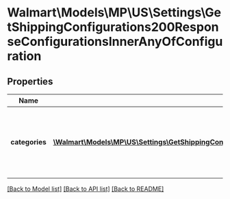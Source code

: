 # Walmart\Models\MP\US\Settings\GetShippingConfigurations200ResponseConfigurationsInnerAnyOfConfiguration

## Properties

Name | Type | Description | Notes
------------ | ------------- | ------------- | -------------
**categories** | [**\Walmart\Models\MP\US\Settings\GetShippingConfigurations200ResponseConfigurationsInnerAnyOfConfigurationCategoriesInner[]**](GetShippingConfigurations200ResponseConfigurationsInnerAnyOfConfigurationCategoriesInner.md) | List of item setup category level lag time exceptions configured for seller | [optional]


[[Back to Model list]](./) [[Back to API list]](../../../../../README.md#supported-apis) [[Back to README]](../../../../../README.md)
